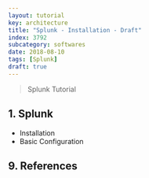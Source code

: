 ```yaml
---
layout: tutorial
key: architecture
title: "Splunk - Installation - Draft"
index: 3792
subcategory: softwares
date: 2018-08-10
tags: [Splunk]
draft: true
---
```


> Splunk Tutorial

## 1. Splunk
* Installation
* Basic Configuration


## 9. References
